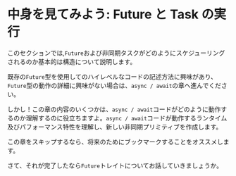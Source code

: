 # 中身を見てみよう: Future と Task の実行

このセクションでは,`Future`および非同期タスクがどのようにスケジューリングされるのか基本的は構造について説明します。

既存の`Future`型を使用してのハイレベルなコードの記述方法に興味があり、`Future`型の動作の詳細に興味がない場合は、`async / await`の章へ進んでください。

しかし！この章の内容のいくつかは、`async / await`コードがどのように動作するのか理解するのに役立ちますよ。`async / await`コードが動作するランタイム及びパフォーマンス特性を理解し、新しい非同期プリミティブを作成します。

この章をスキップするなら、将来のためにブックマークすることをオススメします。

さて、それが完了したなら`Future`トレイトについてお話していきましょうか。
